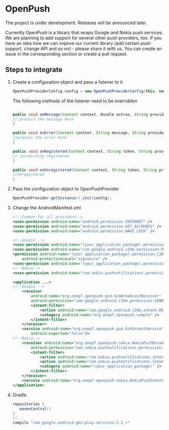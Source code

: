 OpenPush
========
The project is under development.
Releases will be announced later.

Currently OpenPush is a library that wraps Google and Nokia push services.
We are planning to add support for several other push providers, too.
If you have an idea how we can impove our current library (add certain push support, change API and so on) - please share it with us.
You can create an issue in the corresponding section or create a pull request.

Steps to integrate
------------------

1. Create a configuration object and pass a listener to it    
    ````java
    OpenPushProviderConfig config = new OpenPushProviderConfig(this, new PushListener());
    ````
    
    The following methods of the listener need to be overridden
    ````java
    
    public void onMessage(Context context, Bundle extras, String providerName) {
    // process the message here
    }

    public void onError(Context context, String message, String providerName) {
    //process the error here
    }

    public void onRegistered(Context context, String token, String providerName) {
    // successfuly registered
    }

    public void onUnregistered(Context context, String token, String providerName) {
    //unregistered
    }
    ````

2. Pass the configuration object to OpenPushProvider 
    ````java
    OpenPushProvider.getInstance().init(config);
    ````

3. Change the AndroidManifest.xml   
    ````xml
    <!--Common for all providers-->
    <uses-permission android:name="android.permission.INTERNET" />
    <uses-permission android:name="android.permission.GET_ACCOUNTS" /> 
    <uses-permission android:name="android.permission.WAKE_LOCK" />

    <!--Google -->
    <uses-permission android:name="(your_application_package).permission.C2D_MESSAGE" />
    <uses-permission android:name="com.google.android.c2dm.permission.RECEIVE" />
    <permission android:name="(your_application_package).permission.C2D_MESSAGE"
        android:protectionLevel="signature" />
    <uses-permission android:name="(your_application_package).permission.C2D_MESSAGE" />
    <!--Nokia-->
    <uses-permission android:name="com.nokia.pushnotifications.permission.RECEIVE" />

    <application ...>
    <!--Google -->
        <receiver
            android:name="org.onepf.openpush.gcm.GcmBroadcastReceiver"
            android:permission="com.google.android.c2dm.permission.SEND" >
            <intent-filter>
                <action android:name="com.google.android.c2dm.intent.RECEIVE" />
                <category android:name="org.onepf.openpush.sample" />
            </intent-filter>
        </receiver>
        <service android:name="org.onepf.openpush.gcm.GcmIntentService"
            android:exported="false"/>
    <!--Nokia-->
        <receiver android:name="org.onepf.openpush.nokia.NokiaPushBroadcastReceiver"
            android:permission="com.nokia.pushnotifications.permission.SEND">
            <intent-filter>
                <action android:name="com.nokia.pushnotifications.intent.RECEIVE" />
                <action android:name="com.nokia.pushnotifications.intent.REGISTRATION" />
                <category android:name="(your_application_package)" />
            </intent-filter>
        </receiver>
        <service android:name="org.onepf.openpush.nokia.NokiaPushIntentService"/>
    </application>
    ````

4. Gradle    
    ````gradle
    repositories {
       mavenCentral()
    }
    //...
    compile "com.google.android.gms:play-services:3.1.+"
    ````
   
